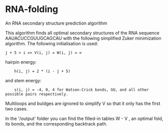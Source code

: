 # RNA-folding
An RNA secondary structure prediction algorithm 


This algorithm finds all optimal secondary structures of the RNA sequence AAUACUCCGUUGCAGCAU with the following simplified Zuker minimization algorithm. The following initialisation is used:

    j + 5 > i => V(i, j) = W(i, j) = ∞


hairpin energy:  

        h(i, j) = 2 * (i - j + 5)

and stem energy:

        s(i, j) = -4, 0, 4 for Watson-Crick bonds, GU, and all other possible pairs respectively.

Multiloops and buldges are ignored to simplify V so that it only has the first two
cases.
  
  
In the '/output' folder you can find the filled-in tables W - V , an optimal fold, its bonds, and the corresponding backtrack path.

